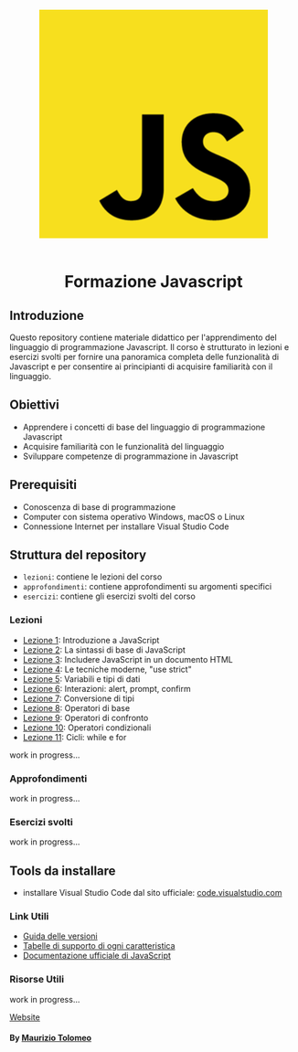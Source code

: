 <p align="center">
  <br>
  <img width="400" src="./assets/images/javascript-logo.png" alt="awesome logo of javascript">
  <br>
  <br>
</p>

<h1 align='center'>Formazione Javascript</h1>

## Introduzione

Questo repository contiene materiale didattico per l'apprendimento del linguaggio di programmazione Javascript. Il corso è strutturato in lezioni e esercizi svolti per fornire una panoramica completa delle funzionalità di Javascript e per consentire ai principianti di acquisire familiarità con il linguaggio.

## Obiettivi

- Apprendere i concetti di base del linguaggio di programmazione Javascript
- Acquisire familiarità con le funzionalità del linguaggio
- Sviluppare competenze di programmazione in Javascript

## Prerequisiti

- Conoscenza di base di programmazione
- Computer con sistema operativo Windows, macOS o Linux
- Connessione Internet per installare Visual Studio Code

## Struttura del repository

- `lezioni`: contiene le lezioni del corso
- `approfondimenti`: contiene approfondimenti su argomenti specifici
- `esercizi`: contiene gli esercizi svolti del corso

### Lezioni

- [Lezione 1](/lezioni/lezione1.md): Introduzione a JavaScript
- [Lezione 2](/lezioni/lezione2.md): La sintassi di base di JavaScript
- [Lezione 3](/lezioni/lezione3.md): Includere JavaScript in un documento HTML
- [Lezione 4](/lezioni/lezione4.md): Le tecniche moderne, "use strict"
- [Lezione 5](/lezioni/lezione5.md): Variabili e tipi di dati
- [Lezione 6](/lezioni/lezione6.md): Interazioni: alert, prompt, confirm
- [Lezione 7](/lezioni/lezione7.md): Conversione di tipi
- [Lezione 8](/lezioni/lezione8.md): Operatori di base
- [Lezione 9](/lezioni/lezione9.md): Operatori di confronto
- [Lezione 10](/lezioni/lezione10.md): Operatori condizionali
- [Lezione 11](/lezioni/lezione11.md): Cicli: while e for

work in progress...

### Approfondimenti

work in progress...

### Esercizi svolti

work in progress...

## Tools da installare

- installare Visual Studio Code dal sito ufficiale: [code.visualstudio.com](https://code.visualstudio.com/)

### Link Utili

- [Guida delle versioni](https://compat-table.github.io/compat-table/es6/)
- [Tabelle di supporto di ogni caratteristica](http://caniuse.com)
- [Documentazione ufficiale di JavaScript](https://developer.mozilla.org/it/docs/Web/JavaScript)

### Risorse Utili

work in progress...

[Website](https://moris88.github.io/formazione-javascript/)

#### By [Maurizio Tolomeo](https://github.com/moris88)
